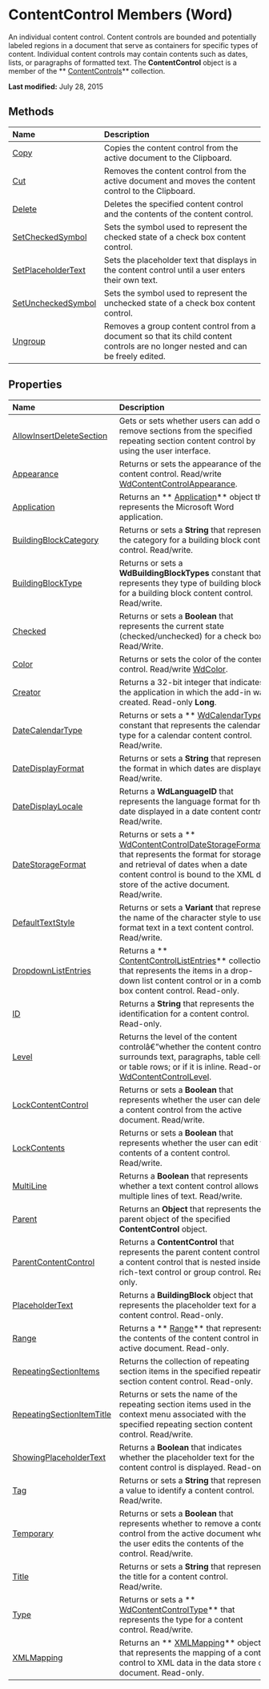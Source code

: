 
# ContentControl Members (Word)
An individual content control. Content controls are bounded and potentially labeled regions in a document that serve as containers for specific types of content. Individual content controls may contain contents such as dates, lists, or paragraphs of formatted text. The  **ContentControl** object is a member of the ** [ContentControls](2595eea9-df68-edce-3a51-069cad14bb87.md)** collection.

 **Last modified:** July 28, 2015


## Methods



|**Name**|**Description**|
|:-----|:-----|
| [Copy](ce3ba4ce-aef7-cb7d-ec7b-a160155a939d.md)|Copies the content control from the active document to the Clipboard.|
| [Cut](ac1300ea-13e9-5513-52f9-95dba444fe7a.md)|Removes the content control from the active document and moves the content control to the Clipboard.|
| [Delete](46fe3237-5d22-008e-3c2f-56a98f060723.md)|Deletes the specified content control and the contents of the content control.|
| [SetCheckedSymbol](67f93aa6-a4ad-2d89-eb6d-483ff6df2db2.md)|Sets the symbol used to represent the checked state of a check box content control.|
| [SetPlaceholderText](d2684e44-61f0-e0bf-36bc-6a5eabed1b82.md)|Sets the placeholder text that displays in the content control until a user enters their own text.|
| [SetUncheckedSymbol](b563d0cd-e504-7aea-9c91-5c6daf257c35.md)|Sets the symbol used to represent the unchecked state of a check box content control.|
| [Ungroup](533e80a7-e2a0-ff46-3464-03e5de7faaf1.md)|Removes a group content control from a document so that its child content controls are no longer nested and can be freely edited.|

## Properties



|**Name**|**Description**|
|:-----|:-----|
| [AllowInsertDeleteSection](5c39b5a4-1efe-eb01-cab2-ed1273ebaf4d.md)|Gets or sets whether users can add or remove sections from the specified repeating section content control by using the user interface.|
| [Appearance](0f68796e-5c83-14c5-8a0f-e56fb7d9d90d.md)|Returns or sets the appearance of the content control. Read/write  [WdContentControlAppearance](a85138c7-2dc8-ed37-0994-244440b2bc21.md).|
| [Application](0abe8220-6676-21ad-279f-25abaf73d2b3.md)|Returns an  ** [Application](d1cf6f8f-4e88-bf01-93b4-90a83f79cb44.md)** object that represents the Microsoft Word application.|
| [BuildingBlockCategory](ca799bde-8556-381e-c9ca-74c5ac250d99.md)|Returns or sets a  **String** that represents the category for a building block content control. Read/write.|
| [BuildingBlockType](6fe28ef5-fe7d-792e-f73a-b6726c802790.md)|Returns or sets a  **WdBuildingBlockTypes** constant that represents they type of building block for a building block content control. Read/write.|
| [Checked](43315939-8ecb-788f-ddd5-3256cca5c9b6.md)|Returns or sets a  **Boolean** that represents the current state (checked/unchecked) for a check box. Read/Write.|
| [Color](11a5b2ba-279d-9654-cff6-e430ae27666d.md)|Returns or sets the color of the content control. Read/write  [WdColor](11a5b2ba-279d-9654-cff6-e430ae27666d.md).|
| [Creator](395fa7f4-541f-8b89-5712-f05637b77a52.md)|Returns a 32-bit integer that indicates the application in which the add-in was created. Read-only  **Long**.|
| [DateCalendarType](5ca35401-98f6-07a3-41ac-baba40e3ce21.md)|Returns or sets a  ** [WdCalendarType](437bf659-98fa-5a5b-bb74-7c956572db17.md)** constant that represents the calendar type for a calendar content control. Read/write.|
| [DateDisplayFormat](11b2f24e-22d6-177c-4e2a-10c5ebefc477.md)|Returns or sets a  **String** that represents the format in which dates are displayed. Read/write.|
| [DateDisplayLocale](3b53d3c3-0b78-7d89-c3d2-46c8caf467f3.md)|Returns a  **WdLanguageID** that represents the language format for the date displayed in a date content control. Read/write.|
| [DateStorageFormat](c69d3f01-725e-8b64-147b-ca8a146b7419.md)|Returns or sets a  ** [WdContentControlDateStorageFormat](ae56d9f2-fbf3-f7f7-b601-5df23f434c7a.md)** that represents the format for storage and retrieval of dates when a date content control is bound to the XML data store of the active document. Read/write.|
| [DefaultTextStyle](72b2b4b3-b417-1be5-c151-80b740509e8f.md)|Returns or sets a  **Variant** that represents the name of the character style to use to format text in a text content control. Read/write.|
| [DropdownListEntries](4434c4cc-53f4-758d-5a9e-3a9aa2f74a05.md)|Returns a  ** [ContentControlListEntries](74b90054-e0a3-37c5-40d2-dc6dd6389cc5.md)** collection that represents the items in a drop-down list content control or in a combo box content control. Read-only.|
| [ID](2a9480f0-c572-6724-121f-b1a41d99ab93.md)|Returns a  **String** that represents the identification for a content control. Read-only.|
| [Level](5e6f02bc-9a7c-6d07-507f-a9807fb0e773.md)|Returns the level of the content controlâ€”whether the content control surrounds text, paragraphs, table cells, or table rows; or if it is inline. Read-only  [WdContentControlLevel](b4d96be5-e53f-2ed2-aa45-c1e783311e48.md).|
| [LockContentControl](a567f2a5-a3db-446c-e694-50dbfbb3e9db.md)|Returns or sets a  **Boolean** that represents whether the user can delete a content control from the active document. Read/write.|
| [LockContents](8d4a68dc-01c8-0f0f-5adf-7b53b4fe3ffc.md)|Returns or sets a  **Boolean** that represents whether the user can edit the contents of a content control. Read/write.|
| [MultiLine](5261a18d-aef6-fada-2e55-3549dbe9206f.md)|Returns a  **Boolean** that represents whether a text content control allows multiple lines of text. Read/write.|
| [Parent](ec707095-3adc-dc7f-0817-e65505ba0338.md)|Returns an  **Object** that represents the parent object of the specified **ContentControl** object.|
| [ParentContentControl](85436fc6-ff9e-7598-fb73-8e19b07dfd2a.md)|Returns a  **ContentControl** that represents the parent content control for a content control that is nested inside a rich-text control or group control. Read-only.|
| [PlaceholderText](44a04064-7e8f-bf8e-7f5a-9e2d4fb3f137.md)|Returns a  **BuildingBlock** object that represents the placeholder text for a content control. Read-only.|
| [Range](e83efa5d-edd7-2cdc-ee6f-925db82e3d40.md)|Returns a  ** [Range](15a7a1c4-5f3f-5b6e-60e9-29688de3f274.md)** that represents the contents of the content control in the active document. Read-only.|
| [RepeatingSectionItems](bd4ef14e-cb17-f883-682d-d02a9fdcae60.md)|Returns the collection of repeating section items in the specified repeating section content control. Read-only.|
| [RepeatingSectionItemTitle](797ecfd0-c0d1-91c3-97b9-5fc838a569b7.md)|Returns or sets the name of the repeating section items used in the context menu associated with the specified repeating section content control. Read/write.|
| [ShowingPlaceholderText](1c502641-f969-10d9-ebe5-04c85f0bfe48.md)|Returns a  **Boolean** that indicates whether the placeholder text for the content control is displayed. Read-only.|
| [Tag](4b7016ac-0a8e-bf2e-d17e-083663dbf189.md)|Returns or sets a  **String** that represents a value to identify a content control. Read/write.|
| [Temporary](66c1e5d6-9eb9-7d2e-dece-6b5c02373cb8.md)|Returns or sets a  **Boolean** that represents whether to remove a content control from the active document when the user edits the contents of the control. Read/write.|
| [Title](3bfd7bd5-2477-95ed-a334-bb3e7e450036.md)|Returns or sets a  **String** that represents the title for a content control. Read/write.|
| [Type](24f4099d-b4ad-c7be-60a4-e23ede378208.md)|Returns or sets a  ** [WdContentControlType](6bf57b23-d12f-b942-4a30-cd1deed09407.md)** that represents the type for a content control. Read/write.|
| [XMLMapping](3730e4b2-b69c-3428-6968-4a48a3dc0b93.md)|Returns an  ** [XMLMapping](cf76802b-f93d-0f3b-4936-ca357a7d7ff8.md)** object that represents the mapping of a content control to XML data in the data store of a document. Read-only.|
